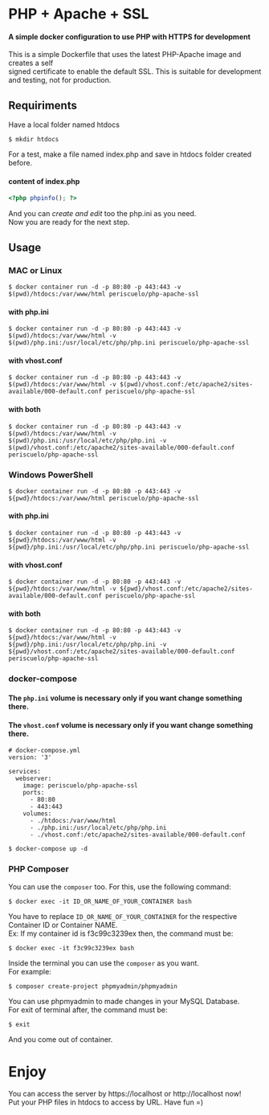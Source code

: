 # PHP + Apache + SSL

#### A simple docker configuration to use PHP with HTTPS for development

This is a simple Dockerfile that uses the latest PHP-Apache image and creates a self  
signed certificate to enable the default SSL. This is suitable for development  
and testing, not for production.

## Requiriments
Have a local folder named htdocs

`$ mkdir htdocs`

For a test, make a file named index.php and save in htdocs folder created before.
#### content of index.php
```php
<?php phpinfo(); ?>
```

And you can *create and edit* too the php.ini as you need.  
Now you are ready for the next step.

## Usage

### MAC or Linux
`$ docker container run -d -p 80:80 -p 443:443 -v $(pwd)/htdocs:/var/www/html periscuelo/php-apache-ssl`
#### with php.ini
`$ docker container run -d -p 80:80 -p 443:443 -v $(pwd)/htdocs:/var/www/html -v $(pwd)/php.ini:/usr/local/etc/php/php.ini periscuelo/php-apache-ssl`
#### with vhost.conf
`$ docker container run -d -p 80:80 -p 443:443 -v $(pwd)/htdocs:/var/www/html -v $(pwd)/vhost.conf:/etc/apache2/sites-available/000-default.conf periscuelo/php-apache-ssl`
#### with both
`$ docker container run -d -p 80:80 -p 443:443 -v $(pwd)/htdocs:/var/www/html -v $(pwd)/php.ini:/usr/local/etc/php/php.ini -v $(pwd)/vhost.conf:/etc/apache2/sites-available/000-default.conf periscuelo/php-apache-ssl`

### Windows PowerShell
`$ docker container run -d -p 80:80 -p 443:443 -v ${pwd}/htdocs:/var/www/html periscuelo/php-apache-ssl`
#### with php.ini
`$ docker container run -d -p 80:80 -p 443:443 -v ${pwd}/htdocs:/var/www/html -v ${pwd}/php.ini:/usr/local/etc/php/php.ini periscuelo/php-apache-ssl`
#### with vhost.conf
`$ docker container run -d -p 80:80 -p 443:443 -v ${pwd}/htdocs:/var/www/html -v ${pwd}/vhost.conf:/etc/apache2/sites-available/000-default.conf periscuelo/php-apache-ssl`
#### with both
`$ docker container run -d -p 80:80 -p 443:443 -v ${pwd}/htdocs:/var/www/html -v ${pwd}/php.ini:/usr/local/etc/php/php.ini -v ${pwd}/vhost.conf:/etc/apache2/sites-available/000-default.conf periscuelo/php-apache-ssl`


### docker-compose

#### The `php.ini` volume is necessary only if you want change something there.
#### The `vhost.conf` volume is necessary only if you want change something there.

```
# docker-compose.yml
version: '3'

services:
  webserver:
    image: periscuelo/php-apache-ssl
    ports:
      - 80:80
      - 443:443
    volumes:
      - ./htdocs:/var/www/html
      - ./php.ini:/usr/local/etc/php/php.ini
      - ./vhost.conf:/etc/apache2/sites-available/000-default.conf
```
`$ docker-compose up -d`

### PHP Composer
You can use the `composer` too. For this, use the following command:

`$ docker exec -it ID_OR_NAME_OF_YOUR_CONTAINER bash`

You have to replace `ID_OR_NAME_OF_YOUR_CONTAINER` for  the respective Container ID or Container NAME.  
Ex: If my container id is f3c99c3239ex then, the command must be:

`$ docker exec -it f3c99c3239ex bash`

Inside the terminal you can use the `composer` as you want.  
For example:

`$ composer create-project phpmyadmin/phpmyadmin`

You can use phpmyadmin to made changes in your MySQL Database.  
For exit of terminal after, the command must be:

`$ exit`

And you come out of container.

# Enjoy

You can access the server by https://localhost or http://localhost now!  
Put your PHP files in htdocs to access by URL. Have fun =)
